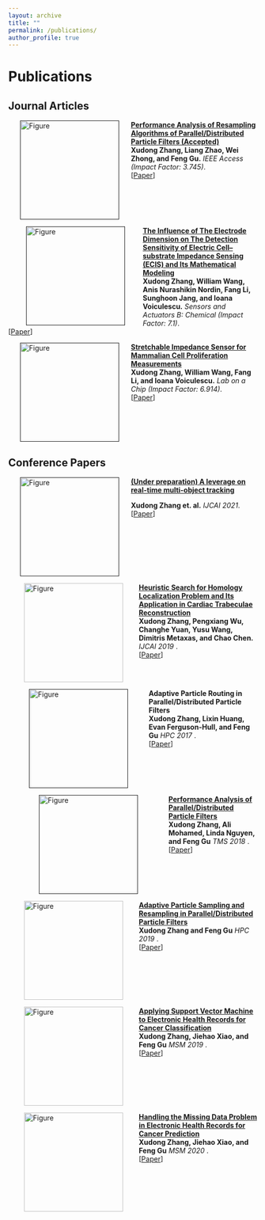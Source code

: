 ```yaml
---
layout: archive
title: ""
permalink: /publications/
author_profile: true
---
```


# <i class="fa fa-fw fa-copy"></i> Publications #

## Journal Articles ##

<p>
<a href="">
<img src="http://Solarbird2017.github.io/xudongzhang.github.io/images/ieeeaccess.png?raw=true" alt="Figure" style="width: 200px;" hspace="24" align="left"/></a>
<b><a href="">Performance Analysis of Resampling Algorithms of Parallel/Distributed Particle Filters (Accepted)</a></b><br> 
<b>Xudong Zhang, Liang Zhao, Wei Zhong, and Feng Gu.</b> <i>IEEE Access (Impact Factor: 3.745)</i>.<br>
[<a href="">Paper</a>]
<br clear="left">
</p>

<p>
<a href="">
<img src="http://Solarbird2017.github.io/xudongzhang.github.io/images/model_equations.png?raw=true" alt="Figure" style="width: 200px;" hspace="36" align="left"/></a>
<b><a href="">The Influence of The Electrode Dimension on The Detection Sensitivity of Electric Cell–substrate Impedance Sensing (ECIS) and Its Mathematical Modeling</a></b><br> 
<b>Xudong Zhang, William Wang, Anis Nurashikin Nordin, Fang Li, Sunghoon Jang, and
Ioana Voiculescu.</b> <i>Sensors and Actuators B: Chemical (Impact Factor: 7.1)</i>.<br>
[<a href="http://Solarbird2017.github.io/xudongzhang.github.io/files/model_2017.pdf">Paper</a>]
<br clear="left">
</p>

<p>
<a href="">
<img src="http://Solarbird2017.github.io/xudongzhang.github.io/images/labonachip.png?raw=true" alt="Figure" style="width: 200px;" hspace="24" align="left"/></a>
<b><a href="">Stretchable Impedance Sensor for Mammalian Cell Proliferation Measurements</a></b><br> 
<b>Xudong Zhang, William Wang, Fang Li, and Ioana Voiculescu.</b> <i>Lab on a Chip (Impact Factor: 6.914)</i>.<br>
[<a href="http://Solarbird2017.github.io/xudongzhang.github.io/files/labonachip.pdf">Paper</a>]
<br clear="left">
</p>








## Conference Papers ##


<p>
<a href="">

<img src="http://Solarbird2017.github.io/xudongzhang.github.io/images/mot.png?raw=true" alt="Figure" style="width: 200px;" hspace="24" align="left"/></a>

<b><a href="">(Under preparation) A leverage on real-time multi-object tracking</a></b><br> 

<b>Xudong Zhang et. al.</b> <i>IJCAI 2021</i>.<br>
[<a href="">Paper</a>]
<br clear="left">
</p>


<p>
<img src="http://Solarbird2017.github.io/xudongzhang.github.io/images/ijcai.png?raw=true" alt="Figure" style="width: 200px;" hspace="32" align="left"/></a>
<b><a href="">Heuristic Search for Homology Localization Problem and Its Application in Cardiac Trabeculae Reconstruction</a></b><br> 
<b>Xudong Zhang, Pengxiang Wu, Changhe Yuan, Yusu Wang, Dimitris Metaxas, and Chao Chen.</b> <i>IJCAI 2019 </i>.<br>
[<a href="http://Solarbird2017.github.io/xudongzhang.github.io/files/ijcai_2019.pdf">Paper</a>]
<br clear="left">
</p>

<p>
<a href="">
<img src="http://Solarbird2017.github.io/xudongzhang.github.io/images/hpc2017.png?raw=true" alt="Figure" style="width: 200px;" hspace="42" align="left"/></a>
<b>Adaptive Particle Routing in Parallel/Distributed Particle Filters</a></b><br> 
<b>Xudong Zhang, Lixin Huang, Evan Ferguson-Hull, and Feng Gu</b> <i>HPC 2017 </i>.<br>
[<a href="https://ieeexplore.ieee.org/document/8732902">Paper</a>]
<br clear="left">
</p>

<p>
<a href="">
<img src="http://Solarbird2017.github.io/xudongzhang.github.io/images/tms2018.png?raw=true" alt="Figure" style="width: 200px;" hspace="62" align="left"/></a>
<b><a href="">Performance Analysis of Parallel/Distributed Particle Filters</a></b><br> 
<b>Xudong Zhang, Ali Mohamed, Linda Nguyen, and Feng Gu</b> <i>TMS 2018 </i>.<br>
[<a href="">Paper</a>]
<br clear="left">
</p>


<p>

<img src="http://Solarbird2017.github.io/xudongzhang.github.io/images/hpc2019.png?raw=true" alt="Figure" style="width: 200px;" hspace="32" align="left"/></a>
<b><a href="">Adaptive Particle Sampling and Resampling in Parallel/Distributed Particle Filters</a></b><br> 
<b>Xudong Zhang and Feng Gu</b> <i>HPC 2019 </i>.<br>
[<a href="https://ieeexplore.ieee.org/document/8732902">Paper</a>]
<br clear="left">
</p>






<p>
<img src="http://Solarbird2017.github.io/xudongzhang.github.io/images/msm2019.png?raw=true" alt="Figure" style="width: 200px;" hspace="32" align="left"/></a>
<b><a href="">Applying Support Vector Machine to Electronic Health Records for Cancer Classification</a></b><br> 
<b>Xudong Zhang, Jiehao Xiao, and Feng Gu</b> <i>MSM 2019 </i>.<br>
[<a href="https://ieeexplore.ieee.org/document/8732906">Paper</a>]
<br clear="left">
</p>



<p>
<img src="http://Solarbird2017.github.io/xudongzhang.github.io/images/msm2020.png?raw=true" alt="Figure" style="width: 200px;" hspace="32" align="left"/></a>
<b><a href="">Handling the Missing Data Problem in Electronic Health Records for Cancer Prediction</a></b><br> 
<b>Xudong Zhang, Jiehao Xiao, and Feng Gu</b> <i>MSM 2020 </i>.<br>
[<a href="https://ieeexplore.ieee.org/document/9185464">Paper</a>]
<br clear="left">
</p>




